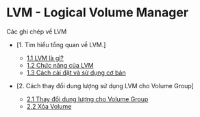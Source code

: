 # LVM - Logical Volume Manager

Các ghi chép về LVM


- [1. Tìm hiểu tổng quan về LVM.]
    - [1.1 LVM là gì?](docs/lvm-what-is-lvm.md#what-is)
    - [1.2 Chức năng của LVM](docs/lvm-what-is-lvm.md#features)
    - [1.3 Cách cài đặt và sử dụng cơ bản](docs/lvm-what-is-lvm.md#using)

- [2. Cách thay đổi dung lượng sử dụng LVM cho Volume Group]
    - [2.1 Thay đổi dung lượng cho Volume Group](docs\lvm-change-size.md#change)
    - [2.2 Xóa Volume](docs\lvm-change-size.md#delete)